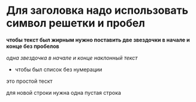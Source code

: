 # Для заголовка надо использовать символ решетки и пробел
**чтобы текст был жирным нужно поставить две звездочки в начале и конце без пробелов**

*одна звездочка в начале и конце наклонный текст*
* чтобы был список без нумерации


это простой тескт


для новой строки нужна одна пустая строка 
